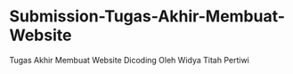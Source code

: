 # Submission-Tugas-Akhir-Membuat-Website
Tugas Akhir Membuat Website Dicoding Oleh Widya Titah Pertiwi
